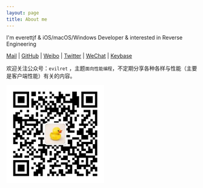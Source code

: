 ```yaml
---
layout: page
title: About me 
---
```


I'm everettjf & iOS/macOS/Windows Developer & interested in Reverse Engineering


[Mail](everettjf@live.com) | [GitHub](https://github.com/everettjf) | [Weibo](https://weibo.com/everettjf) | [Twitter](https://twitter.com/everettjf) | [WeChat](/media/15147337546386.jpg) | [Keybase](https://keybase.io/everettjf)


欢迎关注公众号：`evilret` ，主题`面向性能编程`，不定期分享各种各样与性能（主要是客户端性能）有关的内容。

![wechathead](/media/wechathead.jpg)

